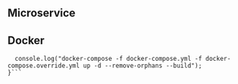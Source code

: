 ## Microservice 

## Docker
```function test() {
  console.log("docker-compose -f docker-compose.yml -f docker-compose.override.yml up -d --remove-orphans --build");
}```
